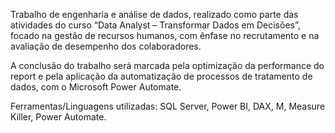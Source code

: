 Trabalho de engenharia e análise de dados, realizado como parte das atividades do curso “Data Analyst – Transformar Dados em Decisões”, focado na gestão de recursos humanos, com ênfase no recrutamento e na avaliação de desempenho dos colaboradores.

A conclusão do trabalho será marcada pela optimização da performance do report e pela aplicação da automatização de processos de tratamento de dados, com o Microsoft Power Automate.

Ferramentas/Linguagens utilizadas: SQL Server, Power BI, DAX, M, Measure Killer, Power Automate.
